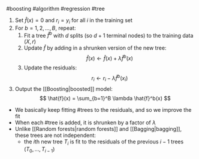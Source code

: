#boosting #algorithm #regression #tree 


1. Set $\hat{f}(x)=0$ and $r_i=y_i$ for all $i$ in the training set
2. For $b=1, 2, \dots, B$, repeat:
    1. Fit a tree $\hat{f}^{b}$ with $d$ splits (so $d+1$ terminal nodes) to the training data $(X, r)$
    2. Update $\hat{f}$ by adding in a shrunken version of the new tree:
        $$
        \hat{f}(x)\leftarrow \hat{f}(x) + \lambda\hat{f}^b(x)
        $$
    3. Update the residuals:
        $$
        r_i \leftarrow r_i - \lambda\hat{f}^b(x_i)
        $$
3. Output the [[Boosting|boosted]] model:
    $$
    \hat{f}(x) = \sum_{b=1}^B \lambda \hat{f}^b(x)
    $$

- We basically keep fitting #trees to the residuals, and so we improve the fit
- When each #tree is added, it is shrunken by a factor of $\lambda$
- Unlike [[Random forests|random forests]] and [[Bagging|bagging]], these trees are not independent:
    - the $i$th new tree $T_i$ is fit to the residuals of the previous $i-1$ trees $(T_0, \dots, T_{i-1})$